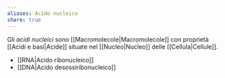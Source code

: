 ```yaml
---
aliases: Acido nucleico
share: true
---
```

Gli *acidi nucleici* sono [[Macromolecole|Macromolecole]] con proprietà [[Acidi e basi|Acide]] situate nel [[Nucleo|Nucleo]] delle [[Cellula|Cellule]].

- [[RNA|Acido ribonucleico]]
- [[DNA|Acido desossiribonucleico]]